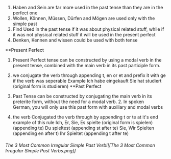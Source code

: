 1. Haben and Sein are far more used in the past tense than they are in the perfect one
2. Wollen, Können, Müssen, Dürfen and Mögen are used only with the simple past
3. Find Used in the past tense if it was about physical related stuff, while if it was not  physical related stuff it will be used in the present perfect
4. Denken, Kennen and wissen could be used with both tense

**Present Perfect

 1. Present Perfect tense can be constructed by using a modal verb in the present tense, combined with the main verb in its past participle form.
 2. we conjugate the verb through appending t, en  or et and prefix it with ge if the verb was seperable 
 Example
 Ich habe eingekauft
Sie hat studiert (original form is studieren)
**Past Perfect
 
 1. Past Tense can be constructed by conjugating the main verb in its preterite form, without the need for a modal verb.
 2. In spoken German, you will only use this past form with auxiliary and modal verbs
 3. the verb Conjugated the verb through by appending t or te at it's end
 example of this rule
 Ich, Er, Sie, Es spielte (original form is spielen) (appending te)
 Du spieltest (appending st after te)
 Sie, Wir Spielten  (appending en after t)
 Ihr Spieltet (appending t after te)

###### The 3 Most Common Irregular Simple Past Verb![[The 3 Most Common Irregular Simple Past Verbs.png]]
